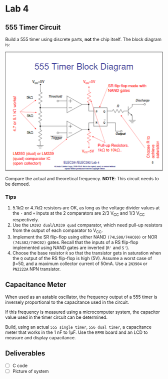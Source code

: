 # Lab 4

## 555 Timer Circuit
Build a 555 timer using discrete parts, **not** the chip itself. The block diagram is:

![555 timer](https://github.com/tzchuen/elec291-lab4-2019w2/blob/master/555_block.png)

Compare the actual and theoretical frequency. **NOTE**: This circuit needs to be demoed. 

### Tips
1. 5.1kΩ or 4.7kΩ resistors are OK, as long as the voltage divider values at the `-` and `+` inputs at the 2 comparators are 2/3 V<sub>CC</sub> and 1/3 V<sub>CC</sub> respectively.
2. Use the `LM393 dual`/`LM339 quad` comparator, which need pull-up resistors from the output of each comparator to V<sub>CC</sub>.
3. Implement the SR flip-flop using either NAND `(74LS00/74HC00)` or NOR `(74LS02/74HC02)` gates. Recall that the inputs of a RS flip-flop implemented using NAND gates are inverted (`R'` and `S'`).
4. Choose the base resistor `R` so that the transistor gets in saturation when the `Q` output of the RS flip-flop is high (5V). Assume a worst case of β=50, and a maximum collector current of 50mA. Use a `2N3904` or `PN2222A` NPN transistor. 

## Capacitance Meter
When used as an astable oscillator, the frequency output of a 555 timer is inversely proportional to the capacitance used in the circuit.

If this frequency is measured using a microcomputer system, the capacitor value used in the timer circuit can be determined.

Build, using an actual `555 single timer`, `556 dual timer`, a capacitance meter that works in the 1 nF to 1μF. Use the `EFM8` board and an LCD to measure and display capacitance.

## Deliverables
- [ ] C code
- [ ] Picture of system
